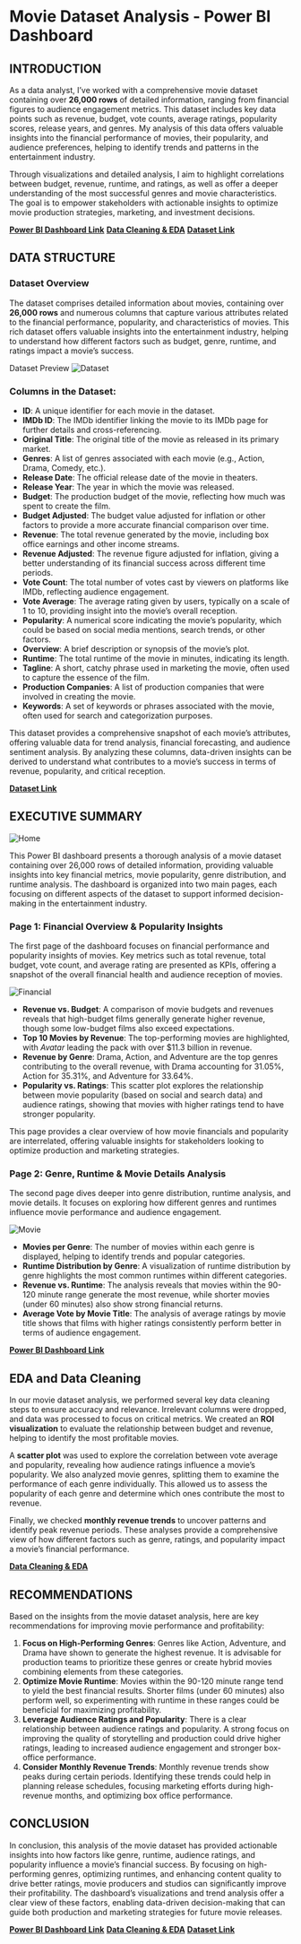 # Movie Dataset Analysis - Power BI Dashboard

## INTRODUCTION
As a data analyst, I’ve worked with a comprehensive movie dataset containing over **26,000 rows** of detailed information, ranging from financial figures to audience engagement metrics. This dataset includes key data points such as revenue, budget, vote counts, average ratings, popularity scores, release years, and genres. My analysis of this data offers valuable insights into the financial performance of movies, their popularity, and audience preferences, helping to identify trends and patterns in the entertainment industry.

Through visualizations and detailed analysis, I aim to highlight correlations between budget, revenue, runtime, and ratings, as well as offer a deeper understanding of the most successful genres and movie characteristics. The goal is to empower stakeholders with actionable insights to optimize movie production strategies, marketing, and investment decisions.

[**Power BI Dashboard Link**](https://github.com/NishaChandila/Movies-Analysis/blob/main/movie-analysis-dashboard.pdf)
[**Data Cleaning & EDA**](https://github.com/NishaChandila/Movies-Analysis/blob/main/movies_analysis.ipynb)
[**Dataset Link**](https://github.com/NishaChandila/Movies-Analysis/blob/main/movies.csv)

## DATA STRUCTURE

### Dataset Overview
The dataset comprises detailed information about movies, containing over **26,000 rows** and numerous columns that capture various attributes related to the financial performance, popularity, and characteristics of movies. This rich dataset offers valuable insights into the entertainment industry, helping to understand how different factors such as budget, genre, runtime, and ratings impact a movie’s success.

Dataset Preview
![Dataset](https://github.com/NishaChandila/project-assets/blob/main/movie-data.PNG)

### Columns in the Dataset:
- **ID**: A unique identifier for each movie in the dataset.
- **IMDb ID**: The IMDb identifier linking the movie to its IMDb page for further details and cross-referencing.
- **Original Title**: The original title of the movie as released in its primary market.
- **Genres**: A list of genres associated with each movie (e.g., Action, Drama, Comedy, etc.).
- **Release Date**: The official release date of the movie in theaters.
- **Release Year**: The year in which the movie was released.
- **Budget**: The production budget of the movie, reflecting how much was spent to create the film.
- **Budget Adjusted**: The budget value adjusted for inflation or other factors to provide a more accurate financial comparison over time.
- **Revenue**: The total revenue generated by the movie, including box office earnings and other income streams.
- **Revenue Adjusted**: The revenue figure adjusted for inflation, giving a better understanding of its financial success across different time periods.
- **Vote Count**: The total number of votes cast by viewers on platforms like IMDb, reflecting audience engagement.
- **Vote Average**: The average rating given by users, typically on a scale of 1 to 10, providing insight into the movie’s overall reception.
- **Popularity**: A numerical score indicating the movie’s popularity, which could be based on social media mentions, search trends, or other factors.
- **Overview**: A brief description or synopsis of the movie’s plot.
- **Runtime**: The total runtime of the movie in minutes, indicating its length.
- **Tagline**: A short, catchy phrase used in marketing the movie, often used to capture the essence of the film.
- **Production Companies**: A list of production companies that were involved in creating the movie.
- **Keywords**: A set of keywords or phrases associated with the movie, often used for search and categorization purposes.

This dataset provides a comprehensive snapshot of each movie’s attributes, offering valuable data for trend analysis, financial forecasting, and audience sentiment analysis. By analyzing these columns, data-driven insights can be derived to understand what contributes to a movie’s success in terms of revenue, popularity, and critical reception.

[**Dataset Link**](https://github.com/NishaChandila/Movies-Analysis/blob/main/movies.csv)

## EXECUTIVE SUMMARY

![Home](https://github.com/NishaChandila/project-assets/blob/main/music1.PNG)

This Power BI dashboard presents a thorough analysis of a movie dataset containing over 26,000 rows of detailed information, providing valuable insights into key financial metrics, movie popularity, genre distribution, and runtime analysis. The dashboard is organized into two main pages, each focusing on different aspects of the dataset to support informed decision-making in the entertainment industry.

### Page 1: **Financial Overview & Popularity Insights**
The first page of the dashboard focuses on financial performance and popularity insights of movies. Key metrics such as total revenue, total budget, vote count, and average rating are presented as KPIs, offering a snapshot of the overall financial health and audience reception of movies.

![Financial](https://github.com/NishaChandila/project-assets/blob/main/movie2.PNG)

- **Revenue vs. Budget**: A comparison of movie budgets and revenues reveals that high-budget films generally generate higher revenue, though some low-budget films also exceed expectations.
- **Top 10 Movies by Revenue**: The top-performing movies are highlighted, with *Avatar* leading the pack with over $11.3 billion in revenue.
- **Revenue by Genre**: Drama, Action, and Adventure are the top genres contributing to the overall revenue, with Drama accounting for 31.05%, Action for 35.31%, and Adventure for 33.64%.
- **Popularity vs. Ratings**: This scatter plot explores the relationship between movie popularity (based on social and search data) and audience ratings, showing that movies with higher ratings tend to have stronger popularity.

This page provides a clear overview of how movie financials and popularity are interrelated, offering valuable insights for stakeholders looking to optimize production and marketing strategies.

### Page 2: **Genre, Runtime & Movie Details Analysis**
The second page dives deeper into genre distribution, runtime analysis, and movie details. It focuses on exploring how different genres and runtimes influence movie performance and audience engagement.

![Movie](https://github.com/NishaChandila/project-assets/blob/main/movie3.PNG)

- **Movies per Genre**: The number of movies within each genre is displayed, helping to identify trends and popular categories.
- **Runtime Distribution by Genre**: A visualization of runtime distribution by genre highlights the most common runtimes within different categories.
- **Revenue vs. Runtime**: The analysis reveals that movies within the 90-120 minute range generate the most revenue, while shorter movies (under 60 minutes) also show strong financial returns.
- **Average Vote by Movie Title**: The analysis of average ratings by movie title shows that films with higher ratings consistently perform better in terms of audience engagement.

[**Power BI Dashboard Link**](https://github.com/NishaChandila/Movies-Analysis/blob/main/movie-analysis-dashboard.pdf)

## EDA and Data Cleaning
In our movie dataset analysis, we performed several key data cleaning steps to ensure accuracy and relevance. Irrelevant columns were dropped, and data was processed to focus on critical metrics. We created an **ROI visualization** to evaluate the relationship between budget and revenue, helping to identify the most profitable movies.

A **scatter plot** was used to explore the correlation between vote average and popularity, revealing how audience ratings influence a movie’s popularity. We also analyzed movie genres, splitting them to examine the performance of each genre individually. This allowed us to assess the popularity of each genre and determine which ones contribute the most to revenue.

Finally, we checked **monthly revenue trends** to uncover patterns and identify peak revenue periods. These analyses provide a comprehensive view of how different factors such as genre, ratings, and popularity impact a movie’s financial performance.

[**Data Cleaning & EDA**](https://github.com/NishaChandila/Movies-Analysis/blob/main/movies_analysis.ipynb)

## RECOMMENDATIONS
Based on the insights from the movie dataset analysis, here are key recommendations for improving movie performance and profitability:

1. **Focus on High-Performing Genres**: Genres like Action, Adventure, and Drama have shown to generate the highest revenue. It is advisable for production teams to prioritize these genres or create hybrid movies combining elements from these categories.
2. **Optimize Movie Runtime**: Movies within the 90-120 minute range tend to yield the best financial results. Shorter films (under 60 minutes) also perform well, so experimenting with runtime in these ranges could be beneficial for maximizing profitability.
3. **Leverage Audience Ratings and Popularity**: There is a clear relationship between audience ratings and popularity. A strong focus on improving the quality of storytelling and production could drive higher ratings, leading to increased audience engagement and stronger box-office performance.
4. **Consider Monthly Revenue Trends**: Monthly revenue trends show peaks during certain periods. Identifying these trends could help in planning release schedules, focusing marketing efforts during high-revenue months, and optimizing box office performance.

## CONCLUSION
In conclusion, this analysis of the movie dataset has provided actionable insights into how factors like genre, runtime, audience ratings, and popularity influence a movie’s financial success. By focusing on high-performing genres, optimizing runtimes, and enhancing content quality to drive better ratings, movie producers and studios can significantly improve their profitability. The dashboard’s visualizations and trend analysis offer a clear view of these factors, enabling data-driven decision-making that can guide both production and marketing strategies for future movie releases.

[**Power BI Dashboard Link**](https://github.com/NishaChandila/Movies-Analysis/blob/main/movie-analysis-dashboard.pdf)
[**Data Cleaning & EDA**](https://github.com/NishaChandila/Movies-Analysis/blob/main/movies_analysis.ipynb)
[**Dataset Link**](https://github.com/NishaChandila/Movies-Analysis/blob/main/movies.csv)

